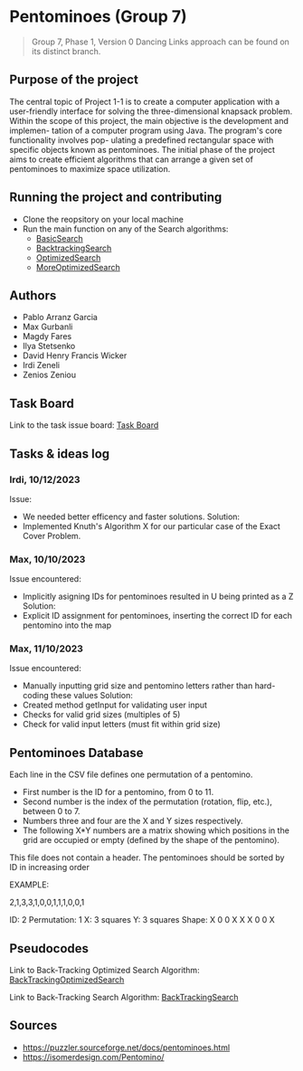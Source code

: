 # Pentominoes (Group 7)

> Group 7, Phase 1, Version 0
> Dancing Links approach can be found on its distinct branch.

## Purpose of the project

The central topic of Project 1-1 is to create a computer application with a user-friendly
interface for solving the three-dimensional knapsack problem.
Within the scope of this project, the main objective is the development and implemen-
tation of a computer program using Java. The program's core functionality involves pop-
ulating a predefined rectangular space with specific objects known as pentominoes. The
initial phase of the project aims to create efficient algorithms that can arrange a given set
of pentominoes to maximize space utilization.

## Running the project and contributing

- Clone the reopsitory on your local machine
- Run the main function on any of the Search algorithms:
  - [BasicSearch](/src/BasicSearch.java)
  - [BacktrackingSearch](/src/BacktrackingSearch.java)
  - [OptimizedSearch](/src/OptimizedBacktrackingSearch.java)
  - [MoreOptimizedSearch](/src/MoreOptimizedBacktrackingSearch.java)

## Authors

- Pablo Arranz Garcia
- Max Gurbanli
- Magdy Fares
- Ilya Stetsenko
- David Henry Francis Wicker
- Irdi Zeneli
- Zenios Zeniou

## Task Board

Link to the task issue board: [Task Board](https://gitlab.maastrichtuniversity.nl/bcs_group07_2023/pentominoes_phase_1/-/boards)

## Tasks & ideas log

### Irdi, 10/12/2023

Issue:

- We needed better efficency and faster solutions.
  Solution:
- Implemented Knuth's Algorithm X for our particular case of the Exact Cover Problem.

### Max, 10/10/2023

Issue encountered:

- Implicitly asigning IDs for pentominoes resulted in U being printed as a Z
  Solution:
- Explicit ID assignment for pentominoes, inserting the correct ID for each pentomino into the map

### Max, 11/10/2023

Issue encountered:

- Manually inputting grid size and pentomino letters rather than hard-coding these values
  Solution:
- Created method getInput for validating user input
- Checks for valid grid sizes (multiples of 5)
- Check for valid input letters (must fit within grid size)

## Pentominoes Database

Each line in the CSV file defines one permutation of a pentomino.

- First number is the ID for a pentomino, from 0 to 11.
- Second number is the index of the permutation (rotation, flip, etc.), between 0 to 7.
- Numbers three and four are the X and Y sizes respectively.
- The following X\*Y numbers are a matrix showing which positions in the grid are occupied or empty (defined by the shape of the pentomino).

This file does not contain a header.
The pentominoes should be sorted by ID in increasing order

EXAMPLE:

2,1,3,3,1,0,0,1,1,1,0,0,1

ID: 2
Permutation: 1
X: 3 squares
Y: 3 squares
Shape:
X 0 0
X X X
0 0 X

## Pseudocodes

Link to Back-Tracking Optimized Search Algorithm: [BackTrackingOptimizedSearch](https://docs.google.com/document/d/1wwk5FOKyLLafBVtT9_tLXfCmRmyiZxNemiu4MnZcsXg/edit?usp=sharing)

Link to Back-Tracking Search Algorithm: [BackTrackingSearch](https://docs.google.com/document/d/1QUhCzTZASHgzQBXHoYxiuWhmx9RlNDJkyV1RkCMT9Ic/edit?usp=sharing)

## Sources

- https://puzzler.sourceforge.net/docs/pentominoes.html
- https://isomerdesign.com/Pentomino/
